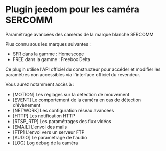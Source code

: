 # Plugin jeedom pour les caméra SERCOMM

Paramétrage avancées des caméras de la marque blanche SERCOMM

Plus connu sous les marques suivantes :
- SFR dans la gamme : Homescope
- FREE dans la gamme : Freebox Delta


Ce plugin utilise l'API officiel du constructeur pour accéder et modifier les paramètres non accessibles via l'interface officiel du revendeur.

Vous aurez notamment accès à :

* [MOTION] Les réglages sur la détection de mouvement
* [EVENT] Le comportement de la caméra en cas de détection d'évènement
* [NETWORK] Les configuration réseau avancées
* [HTTP] Les notification HTTP
* [RTSP_RTP] Les paramétrages des flux vidéos
* [EMAIL] L'envoi des mails
* [FTP] L'envoi vers un serveur FTP
* [AUDIO] Le paramétrage de l'audio
* [LOG] Log debug de la caméra
